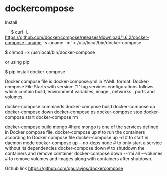 # dockercompose
Install
 
---$ curl -L https://github.com/docker/compose/releases/download/1.6.2/docker-compose-`uname -s`-`uname -m` > /usr/local/bin/docker-compose

$ chmod +x /usr/local/bin/docker-compose

or using pip

$ pip install docker-compose

Docker compose file is docker-compose.yml in YAML format.
Docker-compose File Starts with version: '2' tag
services configurations follows which contain  build, environment variables, image , networks , ports and volumes.

docker-compose commands 
docker-compose build
docker-compose up
docker-compose down
docker-compose ps
docker-compose stop
docker-compose start
docker-compose rm

docker-compose build mongo #here mongo is one of the services defined in Docker compose file.
docker-compose up  # to run the containers according to Docker compose file
docker-compose up -d # to start in daemon mode
docker-compose up --no-deps node   # to only  start a service without its dependencies
docker-compose down  # to shutdown the containers and remove container
docker-compose down --rmi all --volumes # to remove volumes and images along with containers after shutdown.

Github link 
https://github.com/gauravjos/dockercompose

